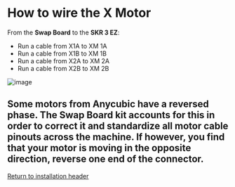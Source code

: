 # How to wire the X Motor

From the **Swap Board** to the **SKR 3 EZ**:

- Run a cable from X1A to XM 1A
- Run a cable from X1B to XM 1B
- Run a cable from X2A to XM 2A
- Run a cable from X2B to XM 2B

![image](https://github.com/smartwareio/SWIO-Kobra-Max-Adapter-Kit/assets/139072083/7573405c-d88c-40df-a624-8bff1ed7a4a2)

## Some motors from Anycubic have a reversed phase. The Swap Board kit accounts for this in order to correct it and standardize all motor cable pinouts across the machine. If however, you find that your motor is moving in the opposite direction, reverse one end of the connector.

[Return to installation header](https://github.com/smartwareio/SWIO-Kobra-Max-Adapter-Kit/blob/main/README.md#wiring-the-swap-board)
